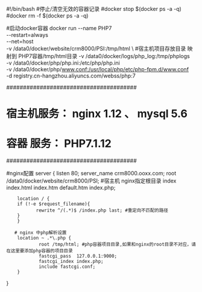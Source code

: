 #!/bin/bash
#停止/清空无效的容器记录
#docker stop $(docker ps -a -q)
#docker rm -f $(docker ps -a -q)

#启动docker容器
docker run --name PHP7 \
--restart=always \
--net=host \
-v /data0/docker/website/crm8000/PSI:/tmp/html \ #宿主机项目存放目录 映射到 PHP7容器/tmp/html目录
-v /data0/docker/logs/php_log:/tmp/phplogs \
-v /data0/docker/php/php.ini:/etc/php/php.ini \
-v /data0/docker/php/www.conf:/usr/local/php/etc/php-fpm.d/www.conf \
-d registry.cn-hangzhou.aliyuncs.com/webss/php:7


#######################################
# 宿主机服务： nginx 1.12 、 mysql 5.6 
# 容器  服务： PHP7.1.12               
#######################################

#nginx配置
server {
        listen             80;
        server_name crm8000.ooxx.com;
        root /data0/docker/website/crm8000/PSI; #宿主机 nginx指定根目录
        index  index.html index.htm default.htm index.php;
        
        location / {
        if (!-e $request_filename){
               rewrite ^/(.*)$ /index.php last; #重定向不匹配的路径
        }
        }
        
       # nginx 中php解析设置
        location ~ .*\.php { 
                root /tmp/html; #php容器项目目录,如果和nginx的root目录不对应，请在这里要添加php容器的项目目录
                fastcgi_pass  127.0.0.1:9000;
                fastcgi_index index.php;
                include fastcgi.conf;
        }
}

